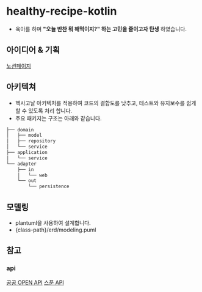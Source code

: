 # healthy-recipe-kotlin
- 육아를 하며 **"오늘 반찬 뭐 해먹이지?" 하는 고민을 줄이고자 탄생** 하였습니다.

## 아이디어 & 기획
[노션페이지](https://gwkoo.notion.site/4a263e13e09c4b21837817c156d25dff?pvs=4)

## 아키텍쳐
- 헥사고날 아키텍처를 적용하여 코드의 결합도를 낮추고, 테스트와 유지보수를 쉽게 할 수 있도록 처리 합니다.
- 주요 패키지는 구조는 아래와 같습니다.
```bash
├── domain
│   ├── model
│   ├── repository
│   └── service
├── application
│   └── service
└── adapter
    ├── in
    │   └── web
    └── out
        └── persistence
```

## 모델링
- plantuml을 사용하여 설계합니다.
- {class-path}/erd/modeling.puml


## 참고
### api
[공공 OPEN API](http://www.foodsafetykorea.go.kr/api/openApiInfo.do?menu_grp=MENU_GRP31&menu_no=661&show_cnt=10&start_idx=1&svc_no=COOKRCP01])
[스푼 API](https://spoonacular.com/food-api)